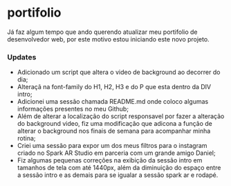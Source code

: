 # portifolio

Já faz algum tempo que ando querendo atualizar meu portifolio de desenvolvedor web, por este motivo estou iniciando este novo projeto.

### Updates

- Adicionado um script que altera o video de background ao decorrer do dia;  
- Alteraçã na font-family do H1, H2, H3 e do P que esta dentro da DIV intro;  
- Adicionei uma sessão chamada README.md onde coloco algumas informações presentes no meu Github;  
- Além de alterar a localização do script responsavel por fazer a alteração do background video, fiz uma modificação que adicona a função de alterar o background nos finais de semana para acompanhar minha rotina;
- Criei uma sessão para expor um dos meus filtros para o instagram criado no Spark AR Studio em parceria com um grande amigo Daniel;
- Fiz algumas pequenas correções na exibição da sessão intro em tamanhos de tela com até 1440px, além da diminuição do espaço entre a sessão intro e as demais para se igualar a sessão spark ar e rodapé.